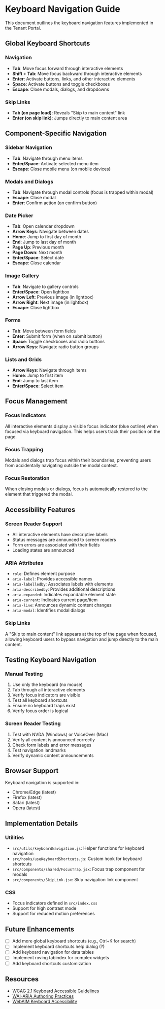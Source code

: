 # Keyboard Navigation Guide

This document outlines the keyboard navigation features implemented in the Tenant Portal.

## Global Keyboard Shortcuts

### Navigation
- **Tab**: Move focus forward through interactive elements
- **Shift + Tab**: Move focus backward through interactive elements
- **Enter**: Activate buttons, links, and other interactive elements
- **Space**: Activate buttons and toggle checkboxes
- **Escape**: Close modals, dialogs, and dropdowns

### Skip Links
- **Tab (on page load)**: Reveals "Skip to main content" link
- **Enter (on skip link)**: Jumps directly to main content area

## Component-Specific Navigation

### Sidebar Navigation
- **Tab**: Navigate through menu items
- **Enter/Space**: Activate selected menu item
- **Escape**: Close mobile menu (on mobile devices)

### Modals and Dialogs
- **Tab**: Navigate through modal controls (focus is trapped within modal)
- **Escape**: Close modal
- **Enter**: Confirm action (on confirm button)

### Date Picker
- **Tab**: Open calendar dropdown
- **Arrow Keys**: Navigate between dates
- **Home**: Jump to first day of month
- **End**: Jump to last day of month
- **Page Up**: Previous month
- **Page Down**: Next month
- **Enter/Space**: Select date
- **Escape**: Close calendar

### Image Gallery
- **Tab**: Navigate to gallery controls
- **Enter/Space**: Open lightbox
- **Arrow Left**: Previous image (in lightbox)
- **Arrow Right**: Next image (in lightbox)
- **Escape**: Close lightbox

### Forms
- **Tab**: Move between form fields
- **Enter**: Submit form (when on submit button)
- **Space**: Toggle checkboxes and radio buttons
- **Arrow Keys**: Navigate radio button groups

### Lists and Grids
- **Arrow Keys**: Navigate through items
- **Home**: Jump to first item
- **End**: Jump to last item
- **Enter/Space**: Select item

## Focus Management

### Focus Indicators
All interactive elements display a visible focus indicator (blue outline) when focused via keyboard navigation. This helps users track their position on the page.

### Focus Trapping
Modals and dialogs trap focus within their boundaries, preventing users from accidentally navigating outside the modal context.

### Focus Restoration
When closing modals or dialogs, focus is automatically restored to the element that triggered the modal.

## Accessibility Features

### Screen Reader Support
- All interactive elements have descriptive labels
- Status messages are announced to screen readers
- Form errors are associated with their fields
- Loading states are announced

### ARIA Attributes
- `role`: Defines element purpose
- `aria-label`: Provides accessible names
- `aria-labelledby`: Associates labels with elements
- `aria-describedby`: Provides additional descriptions
- `aria-expanded`: Indicates expandable element state
- `aria-current`: Indicates current page/item
- `aria-live`: Announces dynamic content changes
- `aria-modal`: Identifies modal dialogs

### Skip Links
A "Skip to main content" link appears at the top of the page when focused, allowing keyboard users to bypass navigation and jump directly to the main content.

## Testing Keyboard Navigation

### Manual Testing
1. Use only the keyboard (no mouse)
2. Tab through all interactive elements
3. Verify focus indicators are visible
4. Test all keyboard shortcuts
5. Ensure no keyboard traps exist
6. Verify focus order is logical

### Screen Reader Testing
1. Test with NVDA (Windows) or VoiceOver (Mac)
2. Verify all content is announced correctly
3. Check form labels and error messages
4. Test navigation landmarks
5. Verify dynamic content announcements

## Browser Support

Keyboard navigation is supported in:
- Chrome/Edge (latest)
- Firefox (latest)
- Safari (latest)
- Opera (latest)

## Implementation Details

### Utilities
- `src/utils/keyboardNavigation.js`: Helper functions for keyboard navigation
- `src/hooks/useKeyboardShortcuts.js`: Custom hook for keyboard shortcuts
- `src/components/shared/FocusTrap.jsx`: Focus trap component for modals
- `src/components/SkipLink.jsx`: Skip navigation link component

### CSS
- Focus indicators defined in `src/index.css`
- Support for high contrast mode
- Support for reduced motion preferences

## Future Enhancements

- [ ] Add more global keyboard shortcuts (e.g., Ctrl+K for search)
- [ ] Implement keyboard shortcuts help dialog (?)
- [ ] Add keyboard navigation for data tables
- [ ] Implement roving tabindex for complex widgets
- [ ] Add keyboard shortcuts customization

## Resources

- [WCAG 2.1 Keyboard Accessible Guidelines](https://www.w3.org/WAI/WCAG21/Understanding/keyboard-accessible)
- [WAI-ARIA Authoring Practices](https://www.w3.org/WAI/ARIA/apg/)
- [WebAIM Keyboard Accessibility](https://webaim.org/techniques/keyboard/)
